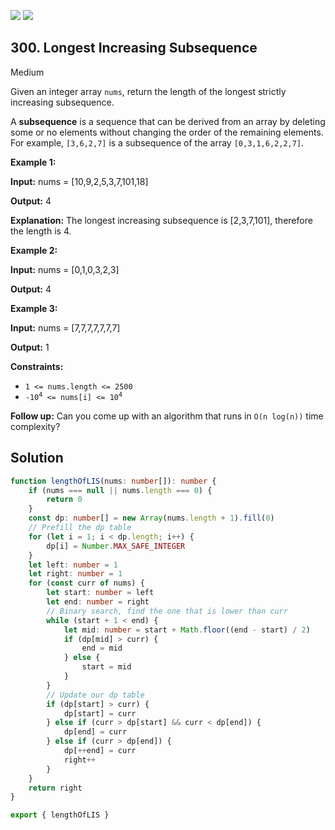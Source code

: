 [![](https://img.shields.io/github/stars/LeetCode-Top-Interview-150/LeetCode-Top-Interview-150?label=Stars&style=flat-square)](https://github.com/LeetCode-Top-Interview-150/LeetCode-Top-Interview-150)
[![](https://img.shields.io/github/forks/LeetCode-Top-Interview-150/LeetCode-Top-Interview-150?label=Fork%20me%20on%20GitHub%20&style=flat-square)](https://github.com/LeetCode-Top-Interview-150/LeetCode-Top-Interview-150/fork)

## 300\. Longest Increasing Subsequence

Medium

Given an integer array `nums`, return the length of the longest strictly increasing subsequence.

A **subsequence** is a sequence that can be derived from an array by deleting some or no elements without changing the order of the remaining elements. For example, `[3,6,2,7]` is a subsequence of the array `[0,3,1,6,2,2,7]`.

**Example 1:**

**Input:** nums = [10,9,2,5,3,7,101,18]

**Output:** 4

**Explanation:** The longest increasing subsequence is [2,3,7,101], therefore the length is 4. 

**Example 2:**

**Input:** nums = [0,1,0,3,2,3]

**Output:** 4 

**Example 3:**

**Input:** nums = [7,7,7,7,7,7,7]

**Output:** 1 

**Constraints:**

*   `1 <= nums.length <= 2500`
*   <code>-10<sup>4</sup> <= nums[i] <= 10<sup>4</sup></code>

**Follow up:** Can you come up with an algorithm that runs in `O(n log(n))` time complexity?

## Solution

```typescript
function lengthOfLIS(nums: number[]): number {
    if (nums === null || nums.length === 0) {
        return 0
    }
    const dp: number[] = new Array(nums.length + 1).fill(0)
    // Prefill the dp table
    for (let i = 1; i < dp.length; i++) {
        dp[i] = Number.MAX_SAFE_INTEGER
    }
    let left: number = 1
    let right: number = 1
    for (const curr of nums) {
        let start: number = left
        let end: number = right
        // Binary search, find the one that is lower than curr
        while (start + 1 < end) {
            let mid: number = start + Math.floor((end - start) / 2)
            if (dp[mid] > curr) {
                end = mid
            } else {
                start = mid
            }
        }
        // Update our dp table
        if (dp[start] > curr) {
            dp[start] = curr
        } else if (curr > dp[start] && curr < dp[end]) {
            dp[end] = curr
        } else if (curr > dp[end]) {
            dp[++end] = curr
            right++
        }
    }
    return right
}

export { lengthOfLIS }
```